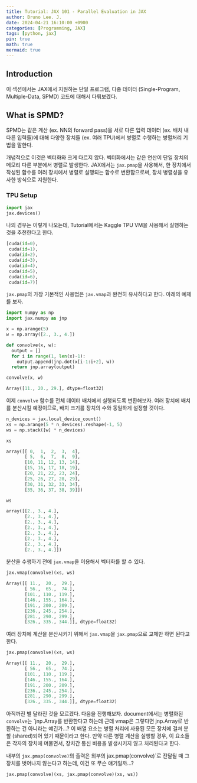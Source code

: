 ```yaml
---
title: Tutorial: JAX 101 - Parallel Evaluation in JAX
author: Bruno Lee. J.
date: 2024-04-21 16:10:00 +0900
categories: [Programming, JAX]
tags: [python, jax]
pin: true
math: true
mermaid: true
---
```


## Introduction
이 섹션에서는 JAX에서 지원하는 단일 프로그램, 다중 데이터 (Single-Program, Multiple-Data, SPMD) 코드에 대해서 다뤄보겠다.

## What is SPMD?
SPMD는 같은 계산 (ex. NN의 forward pass)을 서로 다른 입력 데이터 (ex. 배치 내 다른 입력들)에 대해 다양한 장치들 (ex. 여러 TPU)에서 병렬로 수행하는 병렬처리 기법을 말한다.

개념적으로 이것은 벡터화와 크게 다르지 않다. 벡터화에서는 같은 연산이 단일 장치의 메모리 다른 부분에서 병렬로 발생한다. JAX에서는 `jax.pmap`을 사용해서, 한 장치에서 작성된 함수를 여러 장치에서 병렬로 실행되는 함수로 변환함으로써, 장치 병렬성을 유사한 방식으로 지원한다.

### TPU Setup
```python
import jax
jax.devices()
```

나의 경우는 이렇게 나오는데, Tutorial에서는 Kaggle TPU VM을 사용해서 실행하는 것을 추천한다고 한다.

```python
[cuda(id=0),
 cuda(id=1),
 cuda(id=2),
 cuda(id=3),
 cuda(id=4),
 cuda(id=5),
 cuda(id=6),
 cuda(id=7)]
```

`jax.pmap`의 가장 기본적인 사용법은 `jax.vmap`과 완전히 유사하다고 한다. 아래의 예제를 보자.

```python
import numpy as np
import jax.numpy as jnp

x = np.arange(5)
w = np.array([2., 3., 4.])

def convolve(x, w):
  output = []
  for i in range(1, len(x)-1):
    output.append(jnp.dot(x[i-1:i+2], w))
  return jnp.array(output)

convolve(x, w)
```

```python
Array([11., 20., 29.], dtype=float32)
```

이제 `convolve` 함수를 전체 데이터 배치에서 실행되도록 변환해보자. 여러 장치에 배치를 분산시킬 예정이므로, 배치 크기를 장치의 수와 동일하게 설정할 것이다.

```python
n_devices = jax.local_device_count() 
xs = np.arange(5 * n_devices).reshape(-1, 5)
ws = np.stack([w] * n_devices)

xs
```

```python
array([[ 0,  1,  2,  3,  4],
       [ 5,  6,  7,  8,  9],
       [10, 11, 12, 13, 14],
       [15, 16, 17, 18, 19],
       [20, 21, 22, 23, 24],
       [25, 26, 27, 28, 29],
       [30, 31, 32, 33, 34],
       [35, 36, 37, 38, 39]])
```

```python
ws
```

```python
array([[2., 3., 4.],
       [2., 3., 4.],
       [2., 3., 4.],
       [2., 3., 4.],
       [2., 3., 4.],
       [2., 3., 4.],
       [2., 3., 4.],
       [2., 3., 4.]])
```

분산을 수행하기 전에 `jax.vmap`을 이용해서 벡터화를 할 수 있다.

```python
jax.vmap(convolve)(xs, ws)
```

```python
Array([[ 11.,  20.,  29.],
       [ 56.,  65.,  74.],
       [101., 110., 119.],
       [146., 155., 164.],
       [191., 200., 209.],
       [236., 245., 254.],
       [281., 290., 299.],
       [326., 335., 344.]], dtype=float32)
```

여러 장치에 계산을 분산시키기 위해서 `jax.vmap`을 `jax.pmap`으로 교체만 하면 된다고 한다.

```python
jax.pmap(convolve)(xs, ws)
```

```python
Array([[ 11.,  20.,  29.],
       [ 56.,  65.,  74.],
       [101., 110., 119.],
       [146., 155., 164.],
       [191., 200., 209.],
       [236., 245., 254.],
       [281., 290., 299.],
       [326., 335., 344.]], dtype=float32)
```

아직까진 별 달라진 것을 모르겠다. 다음을 진행해보자. document에서는 병렬화된 `convolve`는 `jnp.Array를 반환한다고 하는데 근데 vmap은 그렇다면 jnp.Array로 반환하는 건 아니라는 얘긴가...? 이 배열 요소는 병렬 처리에 사용된 모든 장치에 걸쳐 분할 (shared)되어 있기 때문이라고 한다. 만약 다른 병렬 계산을 실행할 경우, 이 요소들은 각자의 장치에 머물면서, 장치간 통신 비용을 발생시키지 않고 처리된다고 한다.

내부의 `jax.pmap(convolve)`의 출력은 외부의 jax.pmap(convolve)`로 전달될 때 그 장치를 벗어나지 않는다고 하는데, 이건 또 무슨 얘기일까...?

```python
jax.pmap(convolve)(xs, jax.pmap(convolve)(xs, ws))
```

```python

```